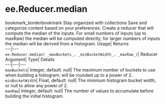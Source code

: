 
#  ee.Reducer.median 
bookmark_borderbookmark Stay organized with collections  Save and categorize content based on your preferences. 
Create a reducer that will compute the median of the inputs. For small numbers of inputs (up to maxRaw) the median will be computed directly; for larger numbers of inputs the median will be derived from a histogram. 
Usage| Returns  
---|---  
`ee.Reducer.median( _maxBuckets_, _minBucketWidth_, _maxRaw_)`| Reducer  
Argument| Type| Details  
---|---|---  
`maxBuckets`| Integer, default: null| The maximum number of buckets to use when building a histogram; will be rounded up to a power of 2.  
`minBucketWidth`| Float, default: null| The minimum histogram bucket width, or null to allow any power of 2.  
`maxRaw`| Integer, default: null| The number of values to accumulate before building the initial histogram.  

